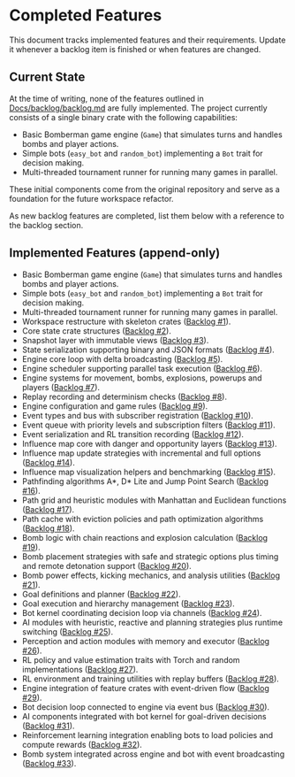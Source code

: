 # Completed Features

This document tracks implemented features and their requirements. Update it whenever a backlog item is finished or when features are changed.

## Current State

At the time of writing, none of the features outlined in [Docs/backlog/backlog.md](../backlog/backlog.md) are fully implemented. The project currently consists of a single binary crate with the following capabilities:

- Basic Bomberman game engine (`Game`) that simulates turns and handles bombs and player actions.
- Simple bots (`easy_bot` and `random_bot`) implementing a `Bot` trait for decision making.
- Multi-threaded tournament runner for running many games in parallel.

These initial components come from the original repository and serve as a foundation for the future workspace refactor.

As new backlog features are completed, list them below with a reference to the backlog section.


## Implemented Features (append-only)

- Basic Bomberman game engine (`Game`) that simulates turns and handles bombs and player actions.
- Simple bots (`easy_bot` and `random_bot`) implementing a `Bot` trait for decision making.
- Multi-threaded tournament runner for running many games in parallel.
- Workspace restructure with skeleton crates ([Backlog #1](../backlog/completed.md#1-restructure-into-workspace)).
- Core state crate structures ([Backlog #2](../backlog/completed.md#2-state-crate-%E2%80%93-core-structures)).
- Snapshot layer with immutable views ([Backlog #3](../backlog/completed.md#3-state-crate-%E2%80%93-snapshot-layer)).
- State serialization supporting binary and JSON formats ([Backlog #4](../backlog/completed.md#4-state-crate-%E2%80%93-serialization)).
- Engine core loop with delta broadcasting ([Backlog #5](../backlog/completed.md#5-engine-crate-%E2%80%93-core-loop)).
- Engine scheduler supporting parallel task execution ([Backlog #6](../backlog/completed.md#6-engine-crate-%E2%80%93-scheduler)).
- Engine systems for movement, bombs, explosions, powerups and players ([Backlog #7](../backlog/completed.md#7-engine-crate-%E2%80%93-system-modules)).
- Replay recording and determinism checks ([Backlog #8](../backlog/completed.md#8-engine-crate-%E2%80%93-replay-and-determinism)).
- Engine configuration and game rules ([Backlog #9](../backlog/completed.md#9-engine-crate-%E2%80%93-configuration)).
- Event types and bus with subscriber registration ([Backlog #10](../backlog/completed.md#10-events-crate-%E2%80%93-event-types-and-bus)).
- Event queue with priority levels and subscription filters ([Backlog #11](../backlog/completed.md#11-events-crate-%E2%80%93-queue-and-filtering)).
- Event serialization and RL transition recording ([Backlog #12](../backlog/completed.md#12-events-crate-%E2%80%93-serialization-and-recording)).
- Influence map core with danger and opportunity layers ([Backlog #13](../backlog/completed.md#13-influence-map-crate-%E2%80%93-core-map)).
- Influence map update strategies with incremental and full options ([Backlog #14](../backlog/completed.md#14-influence-map-crate-%E2%80%93-update-strategies)).
- Influence map visualization helpers and benchmarking ([Backlog #15](../backlog/completed.md#15-influence-map-crate-%E2%80%93-visualization-and-benchmarking)).
- Pathfinding algorithms A*, D* Lite and Jump Point Search ([Backlog #16](../backlog/completed.md#16-path-crate-%E2%80%93-algorithm-implementations)).
- Path grid and heuristic modules with Manhattan and Euclidean functions ([Backlog #17](../backlog/completed.md#17-path-crate-%E2%80%93-grid-and-heuristics)).
- Path cache with eviction policies and path optimization algorithms ([Backlog #18](../backlog/completed.md#18-path-crate-%E2%80%93-caching-and-optimization)).
- Bomb logic with chain reactions and explosion calculation ([Backlog #19](../backlog/completed.md#19-bombs-crate-%E2%80%93-bomb-logic)).
- Bomb placement strategies with safe and strategic options plus timing and remote detonation support ([Backlog #20](../backlog/completed.md#20-bombs-crate-%E2%80%93-placement-and-timing)).
- Bomb power effects, kicking mechanics, and analysis utilities ([Backlog #21](../backlog/completed.md#21-bombs-crate-%E2%80%93-power-and-analysis)).
- Goal definitions and planner ([Backlog #22](../backlog/completed.md#22-goals-crate-%E2%80%93-goal-definitions-and-planner)).
- Goal execution and hierarchy management ([Backlog #23](../backlog/completed.md#23-goals-crate-%E2%80%93-execution-and-hierarchy)).
- Bot kernel coordinating decision loop via channels ([Backlog #24](../backlog/completed.md#24-bot-crate-%E2%80%93-core-kernel)).
- AI modules with heuristic, reactive and planning strategies plus runtime switching ([Backlog #25](../backlog/completed.md#25-bot-crate-%E2%80%93-ai-modules)).
- Perception and action modules with memory and executor ([Backlog #26](../backlog/completed.md#26-bot-crate-%E2%80%93-perception-and-action)).
- RL policy and value estimation traits with Torch and random implementations ([Backlog #27](../backlog/completed.md#27-rl-crate-%E2%80%93-policy-and-value-estimation)).
- RL environment and training utilities with replay buffers ([Backlog #28](../backlog/completed.md#28-rl-crate-%E2%80%93-environment-and-training)).
- Engine integration of feature crates with event-driven flow ([Backlog #29](../backlog/completed.md#29-engine-integration-of-feature-crates)).
- Bot decision loop connected to engine via event bus ([Backlog #30](../backlog/completed.md#30-connect-bot-decision-loop-to-engine)).
- AI components integrated with bot kernel for goal-driven decisions ([Backlog #31](../backlog/completed.md#31-integrate-ai-components-goals-path-influence-with-bot-kernel)).
- Reinforcement learning integration enabling bots to load policies and compute rewards ([Backlog #32](../backlog/completed.md#32-implement-reinforcement-learning-integration)).
- Bomb system integrated across engine and bot with event broadcasting ([Backlog #33](../backlog/completed.md#33-implement-bomb-system-integration)).

